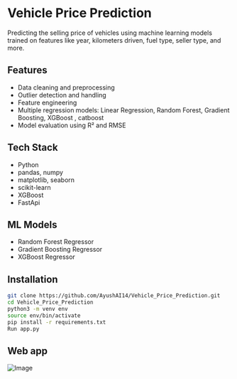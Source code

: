 # Vehicle Price Prediction

Predicting the selling price of vehicles using machine learning models trained on features like year, kilometers driven, fuel type, seller type, and more.

## Features
- Data cleaning and preprocessing
- Outlier detection and handling
- Feature engineering
- Multiple regression models: Linear Regression, Random Forest, Gradient Boosting, XGBoost , catboost
- Model evaluation using R² and RMSE

## Tech Stack
- Python
- pandas, numpy
- matplotlib, seaborn
- scikit-learn
- XGBoost
- FastApi

## ML Models
- Random Forest Regressor
- Gradient Boosting Regressor
- XGBoost Regressor

## Installation
```bash
git clone https://github.com/AyushAI14/Vehicle_Price_Prediction.git
cd Vehicle_Price_Prediction
python3 -m venv env
source env/bin/activate
pip install -r requirements.txt
Run app.py
```
## Web app
![Image](https://github.com/user-attachments/assets/07d20293-0821-41da-af4a-c27be434306d)
